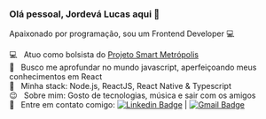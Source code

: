 ### Olá pessoal, Jordevá Lucas aqui 👋

Apaixonado por programação, sou um Frontend Developer :computer:

:computer: &nbsp; Atuo como bolsista do [Projeto Smart Metrópolis](https://smartmetropolis.imd.ufrn.br)
<br/> :yellow_heart: &nbsp; Busco me aprofundar no mundo javascript, aperfeiçoando meus conhecimentos em React
<br/> :rocket: &nbsp; Minha stack: Node.js, ReactJS, React Native & Typescript
<br/> :wink: &nbsp; Sobre mim: Gosto de tecnologias, música e sair com os amigos
 <br/> :email: &nbsp; Entre em contato comigo: [![Linkedin Badge](https://img.shields.io/badge/-jordelucas-blue?style=flat-square&logo=Linkedin&logoColor=white&link=https://www.linkedin.com/in/jordelucas/)](https://www.linkedin.com/in/jordelucas/) 
| 
[![Gmail Badge](https://img.shields.io/badge/-jordevalucas@gmail.com-c14438?style=flat-square&logo=Gmail&logoColor=white&link=mailto:jordevalucas@gmail.com)](mailto:jordevalucas@gmail.com)
